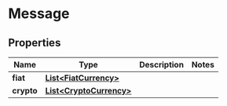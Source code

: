 # Message

## Properties

| Name       | Type                                           | Description | Notes |
| ---------- | ---------------------------------------------- | ----------- | ----- |
| **fiat**   | [**List\<FiatCurrency>**](fiatcurrency.md)     |             |       |
| **crypto** | [**List\<CryptoCurrency>**](cryptocurrency.md) |             |       |
